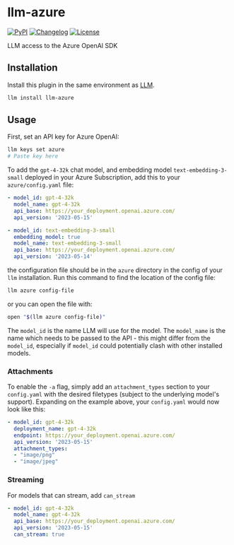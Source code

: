 # llm-azure

[![PyPI](https://img.shields.io/pypi/v/llm-azure.svg)](https://pypi.org/project/llm-azure/)
[![Changelog](https://img.shields.io/github/v/release/fabge/llm-azure?include_prereleases&label=changelog)](https://github.com/fabge/llm-azure/releases)
[![License](https://img.shields.io/badge/license-Apache%202.0-blue.svg)](https://github.com/fabge/llm-azure/blob/main/LICENSE)

LLM access to the Azure OpenAI SDK

## Installation

Install this plugin in the same environment as [LLM](https://llm.datasette.io/).

```bash
llm install llm-azure
```

## Usage

First, set an API key for Azure OpenAI:

```bash
llm keys set azure
# Paste key here
```

To add the `gpt-4-32k` chat model, and embedding model `text-embedding-3-small` deployed in your Azure Subscription, add this to your `azure/config.yaml` file:

```yaml
- model_id: gpt-4-32k
  model_name: gpt-4-32k
  api_base: https://your_deployment.openai.azure.com/
  api_version: '2023-05-15'

- model_id: text-embedding-3-small
  embedding_model: true
  model_name: text-embedding-3-small
  api_base: https://your_deployment.openai.azure.com/
  api_version: '2023-05-14'
```

the configuration file should be in the `azure` directory in the config of your `llm` installation.
Run this command to find the location of the config file:

```bash
llm azure config-file
```

or you can open the file with:

```bash
open "$(llm azure config-file)"
```

The `model_id` is the name LLM will use for the model. The `model_name` is the name which needs to be passed to the API - this might differ from the `model_id`, especially if `model_id` could potentially clash with other installed models.

### Attachments

To enable the `-a` flag, simply add an `attachment_types` section to your `config.yaml` with the desired filetypes (subject to the underlying model's support). Expanding on the example above, your `config.yaml` would now look like this:

```yaml
- model_id: gpt-4-32k
  deployment_name: gpt-4-32k
  endpoint: https://your_deployment.openai.azure.com/
  api_version: '2023-05-15'
  attachment_types:
  - "image/png"
  - "image/jpeg"
```

### Streaming

For models that can stream, add `can_stream`

```yaml
- model_id: gpt-4-32k
  model_name: gpt-4-32k
  api_base: https://your_deployment.openai.azure.com/
  api_version: '2023-05-15'
  can_stream: true
```
